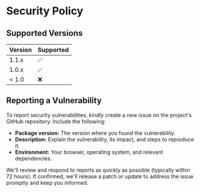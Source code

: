 # Security Policy

## Supported Versions

| Version | Supported |
|---|---|
| 1.1.x   | ✅ |
| 1.0.x   | ✅ |
| < 1.0   | ❌ | 

## Reporting a Vulnerability

To report security vulnerabilities, kindly create a new issue on the project's GitHub repository. Include the following:

* **Package version:** The version where you found the vulnerability.
* **Description:** Explain the vulnerability, its impact, and steps to reproduce it.
* **Environment:** Your browser, operating system, and relevant dependencies.

We'll review and respond to reports as quickly as possible (typically within 72 hours). If confirmed, we'll release a patch or update to address the issue promptly and keep you informed.
